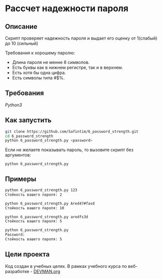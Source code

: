 # Рассчет надежности пароля

## Описание
Скрипт проверяет надежность пароля и выдает его оценку от 1(слабый) до 10 (сильный)

Требования к хорошему паролю:
* Длина пароля не менне 8 символов.
* Есть буквы как в нижнем регистре, так и в верхнем.
* Есть хотя бы одна цифра.
* Есть символы типа #$%.

## Требования

*Python3*

## Как запустить

```sh
git clone https://github.com/Safintim/6_password_strength.git
cd 6_password_strength
python 6_password_strength.py <password>
```

Если не желаете показывать пароль, то вызовите скрипт без аргументов:
```
python 6_password_strength.py
```

## Примеры

```sh
python 6_password_strength.py 123
Стойкость вашего пароля: 2
```

```sh
python 6_password_strength.py Ared47#fasd
Стойкость вашего пароля: 10
```

```sh
python 6_password_strength.py aredfs3d
Стойкость вашего пароля: 5
```

```sh
python 6_password_strength.py
Password: 
Стойкость вашего пароля: 5
```

## Цели проекта

Код создан в учебных целях. В рамках учебного курса по веб-разработке - [DEVMAN.org](https://devman.org)
